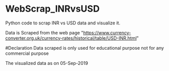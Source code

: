 # WebScrap_INRvsUSD
Python code to scrap INR vs USD data and visualize it.

Data is Scraped from the web page
"https://www.currency-converter.org.uk/currency-rates/historical/table/USD-INR.html"

#Declaration
Data scraped is only used for educational purpose not for any commercial purpose

The visualized data as on 05-Sep-2019
